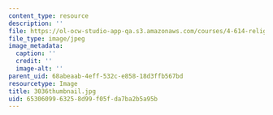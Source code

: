 ```yaml
---
content_type: resource
description: ''
file: https://ol-ocw-studio-app-qa.s3.amazonaws.com/courses/4-614-religious-architecture-and-islamic-cultures-fall-2002/6530609963258d99f05fda7ba2b5a95b_3036thumbnail.jpg
file_type: image/jpeg
image_metadata:
  caption: ''
  credit: ''
  image-alt: ''
parent_uid: 68abeaab-4eff-532c-e858-18d3ffb567bd
resourcetype: Image
title: 3036thumbnail.jpg
uid: 65306099-6325-8d99-f05f-da7ba2b5a95b
---
```

